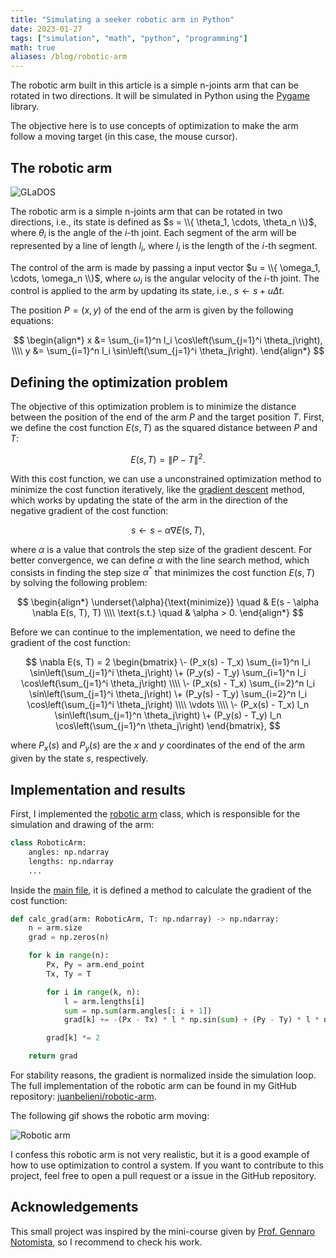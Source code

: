 ```yaml
---
title: "Simulating a seeker robotic arm in Python"
date: 2023-01-27
tags: ["simulation", "math", "python", "programming"]
math: true
aliases: /blog/robotic-arm
---
```


The robotic arm built in this article is a simple n-joints arm that can be rotated in two directions. It will be simulated in Python using the [Pygame](https://www.pygame.org/) library.

The objective here is to use concepts of optimization to make the arm follow a moving target (in this case, the mouse cursor).

<!--more-->

## The robotic arm

![GLaDOS](https://i.imgur.com/V15B9ja.gif)

The robotic arm is a simple n-joints arm that can be rotated in two directions, i.e., its state is defined as $s = \\{ \theta_1, \cdots, \theta_n \\}$, where $\theta_i$ is the angle of the $i$-th joint. Each segment of the arm will be represented by a line of length $l_i$, where $l_i$ is the length of the $i$-th segment.

The control of the arm is made by passing a input vector $u = \\{ \omega_1, \cdots, \omega_n \\}$, where $\omega_i$ is the angular velocity of the $i$-th joint. The control is applied to the arm by updating its state, i.e., $s \leftarrow s + u \Delta t$.

The position $P = (x, y)$ of the end of the arm is given by the following equations:

$$
\begin{align*}
x &= \sum_{i=1}^n l_i \cos\left(\sum_{j=1}^i \theta_j\right), \\\\
y &= \sum_{i=1}^n l_i \sin\left(\sum_{j=1}^i \theta_j\right).
\end{align*}
$$

## Defining the optimization problem

The objective of this optimization problem is to minimize the distance between the position of the end of the arm $P$ and the target position $T$. First, we define the cost function $E(s, T)$ as the squared distance between $P$ and $T$:

$$
E(s, T) = \left\lVert P - T \right\rVert^2.
$$

With this cost function, we can use a unconstrained optimization method to minimize the cost function iteratively, like the [gradient descent](https://en.wikipedia.org/wiki/Gradient_descent) method, which works by updating the state of the arm in the direction of the negative gradient of the cost function:

$$
s \leftarrow s - \alpha \nabla E(s, T),
$$

where $\alpha$ is a value that controls the step size of the gradient descent. For better convergence, we can define $\alpha$ with the line search method, which consists in finding the step size $\alpha^*$ that minimizes the cost function $E(s, T)$ by solving the following problem:

$$
\begin{align*}
\underset{\alpha}{\text{minimize}} \quad & E(s - \alpha \nabla E(s, T), T) \\\\
\text{s.t.} \quad & \alpha > 0.
\end{align*}
$$

Before we can continue to the implementation, we need to define the gradient of the cost function:

$$
\nabla E(s, T)
= 2 \begin{bmatrix}
\- (P_x(s) - T_x) \sum_{i=1}^n l_i \sin\left(\sum_{j=1}^i \theta_j\right)
\+ (P_y(s) - T_y) \sum_{i=1}^n l_i \cos\left(\sum_{j=1}^i \theta_j\right)
\\\\
\- (P_x(s) - T_x) \sum_{i=2}^n l_i \sin\left(\sum_{j=1}^i \theta_j\right)
\+ (P_y(s) - T_y) \sum_{i=2}^n l_i \cos\left(\sum_{j=1}^i \theta_j\right)
\\\\
\vdots
\\\\
\- (P_x(s) - T_x) l_n \sin\left(\sum_{j=1}^n \theta_j\right)
\+ (P_y(s) - T_y) l_n \cos\left(\sum_{j=1}^n \theta_j\right)
\end{bmatrix},
$$

where $P_x(s)$ and $P_y(s)$ are the $x$ and $y$ coordinates of the end of the arm given by the state $s$, respectively.

## Implementation and results

First, I implemented the [robotic arm](https://github.com/juanbelieni/robotic-arm/blob/master/src/robotic_arm.py) class, which is responsible for the simulation and drawing of the arm:

```python
class RoboticArm:
    angles: np.ndarray
    lengths: np.ndarray
    ...
```

Inside the [main file](https://github.com/juanbelieni/robotic-arm/blob/master/src/main.py), it is defined a method to calculate the gradient of the cost function:

```python
def calc_grad(arm: RoboticArm, T: np.ndarray) -> np.ndarray:
    n = arm.size
    grad = np.zeros(n)

    for k in range(n):
        Px, Py = arm.end_point
        Tx, Ty = T

        for i in range(k, n):
            l = arm.lengths[i]
            sum = np.sum(arm.angles[: i + 1])
            grad[k] += -(Px - Tx) * l * np.sin(sum) + (Py - Ty) * l * np.cos(sum)

        grad[k] *= 2

    return grad
```

For stability reasons, the gradient is normalized inside the simulation loop. The full implementation of the robotic arm can be found in my GitHub repository: [juanbelieni/robotic-arm](https://github.com/juanbelieni/robotic-arm).

The following gif shows the robotic arm moving:

![Robotic arm](https://i.imgur.com/49BNAeh.gif")

I confess this robotic arm is not very realistic, but it is a good example of how to use optimization to control a system. If you want to contribute to this project, feel free to open a pull request or a issue in the GitHub repository.

## Acknowledgements

This small project was inspired by the mini-course given by [Prof. Gennaro Notomista](https://www.gnotomista.com/), so I recommend to check his work.
